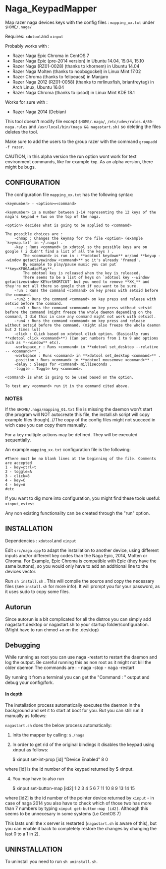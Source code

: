 # Naga_KeypadMapper
Map razer naga devices keys with the config files : `mapping_xx.txt` under `$HOME/.naga/` 

Requires: `xdotool`and `xinput`

Probably works with :
- Razer Naga Epic Chroma in CentOS 7
- Razer Naga Epic (pre-2014 version) in Ubuntu 14.04, 15.04, 15.10
- Razer Naga (RZ01-0028) (thanks to khornem) in Ubuntu 14.04
- Razer Naga Molten (thanks to noobxgockel) in Linux Mint 17.02
- Razer Chroma (thanks to felipeacsi) in Manjaro
- Razer Naga 2012 (RZ01-0058) (thanks to mrlinuxfish, brianfreytag) in Arch Linux, Ubuntu 16.04
- Razer Naga Chroma (thanks to ipsod) in Linux Mint KDE 18.1

Works for sure with :
- Razer Naga 2014 (Debian)

This tool doesn't modify file except `$HOME/.naga/`, `/etc/udev/rules.d/80-naga.rules` and `/usr/local/bin/(naga && nagastart.sh)` so deleting the files deletes the tool.

Make sure to add the users to the group razer with the command `groupadd -f razer`.

CAUTION, in this alpha version the run option wont work for text environment commands, like for example `top`.
As an alpha version, there might be bugs.

## CONFIGURATION
The configuration file `mapping_xx.txt` has the following syntax:

    <keynumber> - <option>=<command>
    
    <keynumber> is a number between 1-14 representing the 12 keys of the naga's keypad + two on the top of the naga.

    <option> decides what is going to be applied to <command>
	
	The possible choices are :
		-chmap : Changes the keymap for the file <option> (example `keymap.txt` in ~/.naga) .
		-key : Runs <command> in xdotool so the possible keys are on google ( i didn't find a list of all the keys ) .
			The <command> is run in : **xdotool keydown** or/and **keyup --window getactivewindow <command>** so it's already 'framed'.
			By example to play/pause music you can put **key=XF86AudioPlay**.
			The xdotool key is released when the key is released.
			There seems to be a list of keys on `xdotool key --window getactivewindow KEYorSHORTCUT` but you need to remove **XK_** and they're not all there so google them if you want to be sure.
		-run : Runs the command <command> on key press with setsid before the command.
		-run2 : Runs the command <command> on key press and release with setsid before the command.
		-run3 : Runs the command <command> on key press without setsid before the command (might freeze the whole daemon depending on the command, I did this in case any command might not work with setsid).
		-run4 : Runs the command <command> on key press and release without setsid before the command. (might also freeze the whole daemon but 2 times lul)
		-click : CLick based on xdotool click option. (Basically runs **xdotool click <command>**) (Can put numbers from 1 to 9 and options such as *--window** etc).
		-workspace_r : Runs <command> in **xdotool set_desktop --relative -- <command>** .
		-workspace : Runs <command> in **xdotool set_desktop <command>** .
		-position : Runs <command> in **xdotool mousemove <command>** .
		-delay : Sleeps for <command> milliseconds .
		-toggle : Toggle key <command>.
	
    <command> is what is going to be used based on the option.
    
	To test any <command> run it in the command cited above.
 
### NOTES
If the `$HOME/.naga/mapping_01.txt` file is missing the daemon won't start (the program will NOT autocreate this file, the install.sh script will copy example files though). 
	//The copy of the config files might not succeed in wich case you can copy them manually.

For a key multiple actions may be defined. They will be executed sequentially.

An example `mapping_xx.txt` configuration file is the following:

    #There must be no blank lines at the beginning of the file. Comments are accepted
    1 - key=ctrl+t
    2 - toggle=A
    3 - click=8
    4 - key=C
    4 - key=A
    #etc


If you want to dig more into configuration, you might find these tools useful: `xinput`, `evtest`

Any non existing functionality can be created through the "run" option.

## INSTALLATION

Dependencies : `xdotool`and `xinput`

Edit `src/naga.cpp` to adapt the installation to another device, using different inputs and/or different key codes than the Naga Epic, 2014, Molten or Chroma. For Example, Epic Chroma is compatible with Epic (they have the same buttons), so you would only have to add an additional line to the devices vector.

Run `sh install.sh` .
This will compile the source and copy the necessary files (see `install.sh` for more info).
It will prompt you for your password, as it uses sudo to copy some files.

## Autorun

Since autorun is a bit complicated for all the distros you can simply add nagastart.desktop or nagastart.sh to your startup folder/configuration.
(Might have to run chmod +x on the .desktop)

## Debugging

While running as root you can use naga -restart to restart the daemon and log the output.
Be careful running this as non root as it might not kill the older daemon
The commands are :
	- naga -stop
	- naga -restart

By running it from a terminal you can get the "Command : " output and debug your config/fork.

#### In depth
The installation process automatically executes the daemon in the background and set it to start at boot for you. But you can still run it manually as follows:

`nagastart.sh` does the below process automatically:

1) Inits the mapper by calling: `$./naga` 

2) In order to get rid of the original bindings it disables the keypad using xinput as follows:

    $ xinput set-int-prop [id] "Device Enabled" 8 0

where [id] is the id number of the keypad returned by $ xinput.

4) You may have to also run 

    $ xinput set-button-map [id2] 1 2 3 4 5 6 7 11 10 8 9 13 14 15

where [id2] is the id number of the pointer device returned by `xinput` - in case of naga 2014 you also have to check which of those two has more than 7 numbers by typing `xinput get-button-map [id2]`. Although this seems to be unnecesary in some systems (i.e CentOS 7)

This lasts until the x server is restarted (`nagastart.sh` is aware of this), but you can enable it back to completely restore the changes by changing the last 0 to a 1 in 2).

## UNINSTALLATION

To uninstall you need to run `sh uninstall.sh`.




